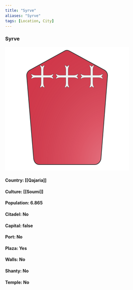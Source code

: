 ```yaml
---
title: "Syrve"
aliases: "Syrve"
tags: [Location, City]
---
```

### Syrve
![](attachment/38721fda3b22ab6499d4e72f79cd0eb4.svg)

#### Country: [[Qajaria]]

#### Culture: [[Soumi]]

#### Population: 6.865

#### Citadel: No

#### Capital: false

#### Port: No

#### Plaza: Yes

#### Walls: No

#### Shanty: No

#### Temple: No


